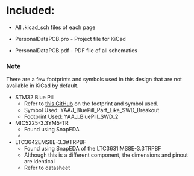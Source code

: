 # Included:

- All .kicad_sch files of each page

- PersonalDataPCB.pro - Project file for KiCad
- PersonalDataPCB.pdf - PDF file of all schematics

### Note
There are a few footprints and symbols used in this design that are not available in KiCad by default.

- STM32 Blue Pill
  - Refer to [this GitHub](https://github.com/yet-another-average-joe/Kicad-STM32) on the footprint and symbol used. 
  - Symbol Used: YAAJ_BluePill_Part_Like_SWD_Breakout
  - Footprint Used: YAAJ_BluePill_SWD_2
- MIC5225-3.3YM5-TR
  - Found using SnapEDA
  - 
- LTC3642EMS8E-3.3#TRPBF
  - Found using SnapEDA of the LTC3631IMS8E-3.3TRPBF
  - Although this is a different component, the dimensions and pinout are identical
  - Refer to datasheet
